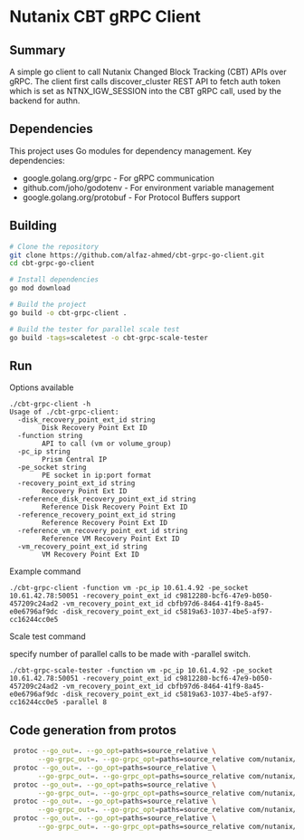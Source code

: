 # Nutanix CBT gRPC Client

## Summary
A simple go client to call Nutanix Changed Block Tracking (CBT) APIs over gRPC.
The client first calls discover_cluster REST API to fetch auth token which is set as NTNX_IGW_SESSION
into the CBT gRPC call, used by the backend for authn.

## Dependencies

This project uses Go modules for dependency management. Key dependencies:

- google.golang.org/grpc - For gRPC communication
- github.com/joho/godotenv - For environment variable management
- google.golang.org/protobuf - For Protocol Buffers support

## Building

```bash
# Clone the repository
git clone https://github.com/alfaz-ahmed/cbt-grpc-go-client.git
cd cbt-grpc-go-client

# Install dependencies
go mod download

# Build the project
go build -o cbt-grpc-client .

# Build the tester for parallel scale test
go build -tags=scaletest -o cbt-grpc-scale-tester
```
## Run
Options available
```
./cbt-grpc-client -h
Usage of ./cbt-grpc-client:
  -disk_recovery_point_ext_id string
        Disk Recovery Point Ext ID
  -function string
        API to call (vm or volume_group)
  -pc_ip string
        Prism Central IP
  -pe_socket string
        PE socket in ip:port format
  -recovery_point_ext_id string
        Recovery Point Ext ID
  -reference_disk_recovery_point_ext_id string
        Reference Disk Recovery Point Ext ID
  -reference_recovery_point_ext_id string
        Reference Recovery Point Ext ID
  -reference_vm_recovery_point_ext_id string
        Reference VM Recovery Point Ext ID
  -vm_recovery_point_ext_id string
        VM Recovery Point Ext ID
```
Example command 
```
./cbt-grpc-client -function vm -pc_ip 10.61.4.92 -pe_socket 10.61.42.78:50051 -recovery_point_ext_id c9812280-bcf6-47e9-b050-457209c24ad2 -vm_recovery_point_ext_id cbfb97d6-8464-41f9-8a45-e0e6796af9dc -disk_recovery_point_ext_id c5819a63-1037-4be5-af97-cc16244cc0e5 
```
Scale test command

specify number of parallel calls to be made with -parallel switch.
```
./cbt-grpc-scale-tester -function vm -pc_ip 10.61.4.92 -pe_socket 10.61.42.78:50051 -recovery_point_ext_id c9812280-bcf6-47e9-b050-457209c24ad2 -vm_recovery_point_ext_id cbfb97d6-8464-41f9-8a45-e0e6796af9dc -disk_recovery_point_ext_id c5819a63-1037-4be5-af97-cc16244cc0e5 -parallel 8
```

## Code generation from protos
```bash
 protoc --go_out=. --go_opt=paths=source_relative \
       --go-grpc_out=. --go-grpc_opt=paths=source_relative com/nutanix/dataprotection/v4/error/error.proto
 protoc --go_out=. --go_opt=paths=source_relative \
       --go-grpc_out=. --go-grpc_opt=paths=source_relative com/nutanix/dataprotection/v4/content/*.proto
 protoc --go_out=. --go_opt=paths=source_relative \
       --go-grpc_out=. --go-grpc_opt=paths=source_relative com/nutanix/dataprotection/v4/*.proto
 protoc --go_out=. --go_opt=paths=source_relative \
       --go-grpc_out=. --go-grpc_opt=paths=source_relative com/nutanix/common/v1/config/config.proto
 protoc --go_out=. --go_opt=paths=source_relative \
       --go-grpc_out=. --go-grpc_opt=paths=source_relative com/nutanix/common/v1/response/response.proto
```